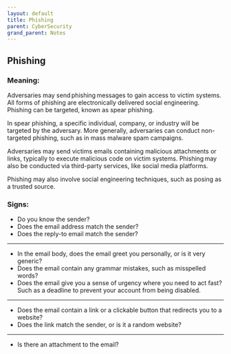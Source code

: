 ```yaml
---
layout: default
title: Phishing
parent: CyberSecurity
grand_parent: Notes
---
```


## Phishing

### Meaning:

Adversaries may send phishing messages to gain access to victim systems.
All forms of phishing are electronically delivered social engineering.
Phishing can be targeted, known as spear phishing. 

In spear phishing, a specific individual, company, or industry will be targeted by the adversary.
More generally, adversaries can conduct non-targeted phishing, such as in mass malware spam campaigns.

Adversaries may send victims emails containing malicious attachments or links, typically to execute malicious code on victim systems.
Phishing may also be conducted via third-party services, like social media platforms.

Phishing may also involve social engineering techniques, such as posing as a trusted source.

### Signs:
- Do you know the sender?
- Does the email address match the sender?
- Does the reply-to email match the sender? 

----

- In the email body, does the email greet you personally, or is it very generic?
- Does the email contain any grammar mistakes, such as misspelled words?
- Does the email give you a sense of urgency where you need to act fast? Such as a deadline to prevent your account from being disabled. 

----

- Does the email contain a link or a clickable button that redirects you to a website?
- Does the link match the sender, or is it a random website?

----

- Is there an attachment to the email?

